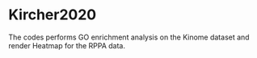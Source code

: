 # Kircher2020

The codes performs GO enrichment analysis on the Kinome dataset and render Heatmap for the RPPA data. 
